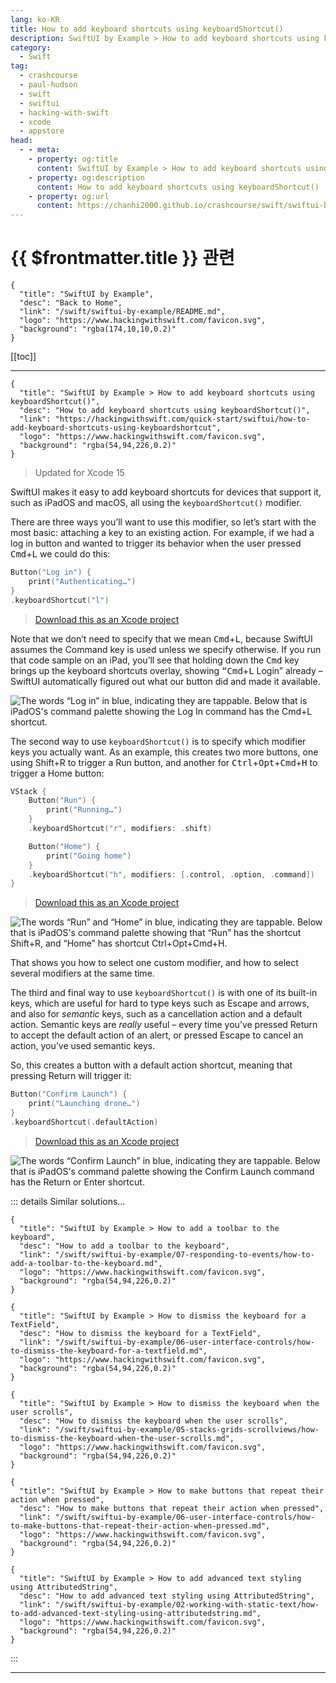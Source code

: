 ```yaml
---
lang: ko-KR
title: How to add keyboard shortcuts using keyboardShortcut()
description: SwiftUI by Example > How to add keyboard shortcuts using keyboardShortcut()
category:
  - Swift
tag: 
  - crashcourse
  - paul-hudson
  - swift
  - swiftui
  - hacking-with-swift
  - xcode
  - appstore
head:
  - - meta:
    - property: og:title
      content: SwiftUI by Example > How to add keyboard shortcuts using keyboardShortcut()
    - property: og:description
      content: How to add keyboard shortcuts using keyboardShortcut()
    - property: og:url
      content: https://chanhi2000.github.io/crashcourse/swift/swiftui-by-example/07-responding-to-events/how-to-add-keyboard-shortcuts-using-keyboardshortcut.html
---
```


# {{ $frontmatter.title }} 관련

```component VPCard
{
  "title": "SwiftUI by Example",
  "desc": "Back to Home",
  "link": "/swift/swiftui-by-example/README.md",
  "logo": "https://www.hackingwithswift.com/favicon.svg",
  "background": "rgba(174,10,10,0.2)"
}
```

[[toc]]

---

```component VPCard
{
  "title": "SwiftUI by Example > How to add keyboard shortcuts using keyboardShortcut()",
  "desc": "How to add keyboard shortcuts using keyboardShortcut()",
  "link": "https://hackingwithswift.com/quick-start/swiftui/how-to-add-keyboard-shortcuts-using-keyboardshortcut",
  "logo": "https://www.hackingwithswift.com/favicon.svg",
  "background": "rgba(54,94,226,0.2)"
}
```

> Updated for Xcode 15

SwiftUI makes it easy to add keyboard shortcuts for devices that support it, such as iPadOS and macOS, all using the `keyboardShortcut()` modifier.

There are three ways you’ll want to use this modifier, so let’s start with the most basic: attaching a key to an existing action. For example, if we had a log in button and wanted to trigger its behavior when the user pressed <kbd>Cmd</kbd>+<kbd>L</kbd> we could do this:

```swift
Button("Log in") {
    print("Authenticating…")
}
.keyboardShortcut("l")
```

> [<FontIcon icon="fas fa-file-zipper"/>Download this as an Xcode project](https://www.hackingwithswift.com/files/projects/swiftui/how-to-add-keyboard-shortcuts-using-keyboardshortcut-1.zip)

Note that we don’t need to specify that we mean <kbd>Cmd</kbd>+<kbd>L</kbd>, because SwiftUI assumes the Command key is used unless we specify otherwise. If you run that code sample on an iPad, you’ll see that holding down the <kbd>Cmd</kbd> key brings up the keyboard shortcuts overlay, showing <kbd>“Cmd</kbd>+<kbd>L</kbd> Login” already – SwiftUI automatically figured out what our button did and made it available.

![The words “Log in” in blue, indicating they are tappable. Below that is iPadOS's command palette showing the Log In command has the <kbd>Cmd</kbd>+<kbd>L</kbd> shortcut.](https://www.hackingwithswift.com/img/books/quick-start/swiftui/how-to-add-keyboard-shortcuts-using-keyboardshortcut-1~dark.png)

The second way to use `keyboardShortcut()` is to specify which modifier keys you actually want. As an example, this creates two more buttons, one using Shift+R to trigger a Run button, and another for <kbd>Ctrl</kbd>+<kbd>Opt</kbd>+<kbd>Cmd</kbd>+<kbd>H</kbd> to trigger a Home button:

```swift
VStack {
    Button("Run") {
        print("Running…")
    }
    .keyboardShortcut("r", modifiers: .shift)

    Button("Home") {
        print("Going home")
    }
    .keyboardShortcut("h", modifiers: [.control, .option, .command])
}
```

> [<FontIcon icon="fas fa-file-zipper"/>Download this as an Xcode project](https://www.hackingwithswift.com/files/projects/swiftui/how-to-add-keyboard-shortcuts-using-keyboardshortcut-2.zip)

![The words “Run” and “Home” in blue, indicating they are tappable. Below that is iPadOS's command palette showing that “Run” has the shortcut <kbd>Shift</kbd>+<kbd>R</kbd>, and “Home” has shortcut <kbd>Ctrl</kbd>+<kbd>Opt</kbd>+<kbd>Cmd</kbd>+<kbd>H</kbd>.](https://www.hackingwithswift.com/img/books/quick-start/swiftui/how-to-add-keyboard-shortcuts-using-keyboardshortcut-2~dark.png)

That shows you how to select one custom modifier, and how to select several modifiers at the same time.

The third and final way to use `keyboardShortcut()` is with one of its built-in keys, which are useful for hard to type keys such as Escape and arrows, and also for *semantic* keys, such as a cancellation action and a default action. Semantic keys are *really* useful – every time you’ve pressed Return to accept the default action of an alert, or pressed Escape to cancel an action, you’ve used semantic keys.

So, this creates a button with a default action shortcut, meaning that pressing Return will trigger it:

```swift
Button("Confirm Launch") {
    print("Launching drone…")
}
.keyboardShortcut(.defaultAction)
```

> [<FontIcon icon="fas fa-file-zipper"/>Download this as an Xcode project](https://www.hackingwithswift.com/files/projects/swiftui/how-to-add-keyboard-shortcuts-using-keyboardshortcut-3.zip)

![The words “Confirm Launch” in blue, indicating they are tappable. Below that is iPadOS's command palette showing the Confirm Launch command has the <kbd>Return</kbd> or <kbd>Enter</kbd> shortcut.](https://www.hackingwithswift.com/img/books/quick-start/swiftui/how-to-add-keyboard-shortcuts-using-keyboardshortcut-3~dark.png)

::: details Similar solutions…

```component VPCard
{
  "title": "SwiftUI by Example > How to add a toolbar to the keyboard",
  "desc": "How to add a toolbar to the keyboard",
  "link": "/swift/swiftui-by-example/07-responding-to-events/how-to-add-a-toolbar-to-the-keyboard.md",
  "logo": "https://www.hackingwithswift.com/favicon.svg",
  "background": "rgba(54,94,226,0.2)"
}
```

```component VPCard
{
  "title": "SwiftUI by Example > How to dismiss the keyboard for a TextField",
  "desc": "How to dismiss the keyboard for a TextField",
  "link": "/swift/swiftui-by-example/06-user-interface-controls/how-to-dismiss-the-keyboard-for-a-textfield.md",
  "logo": "https://www.hackingwithswift.com/favicon.svg",
  "background": "rgba(54,94,226,0.2)"
}
```

```component VPCard
{
  "title": "SwiftUI by Example > How to dismiss the keyboard when the user scrolls",
  "desc": "How to dismiss the keyboard when the user scrolls",
  "link": "/swift/swiftui-by-example/05-stacks-grids-scrollviews/how-to-dismiss-the-keyboard-when-the-user-scrolls.md",
  "logo": "https://www.hackingwithswift.com/favicon.svg",
  "background": "rgba(54,94,226,0.2)"
}
```

```component VPCard
{
  "title": "SwiftUI by Example > How to make buttons that repeat their action when pressed",
  "desc": "How to make buttons that repeat their action when pressed",
  "link": "/swift/swiftui-by-example/06-user-interface-controls/how-to-make-buttons-that-repeat-their-action-when-pressed.md",
  "logo": "https://www.hackingwithswift.com/favicon.svg",
  "background": "rgba(54,94,226,0.2)"
}
```

```component VPCard
{
  "title": "SwiftUI by Example > How to add advanced text styling using AttributedString",
  "desc": "How to add advanced text styling using AttributedString",
  "link": "/swift/swiftui-by-example/02-working-with-static-text/how-to-add-advanced-text-styling-using-attributedstring.md",
  "logo": "https://www.hackingwithswift.com/favicon.svg",
  "background": "rgba(54,94,226,0.2)"
}
```

:::

---

<TagLinks />